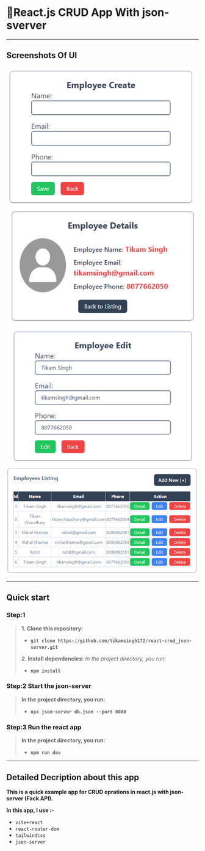 # 🌟React.js CRUD App With json-sverver
---
## Screenshots Of UI
![emplisting](./src/assets/empCreate.PNG)
![emplisting](./src/assets/empDetail.PNG)
![emplisting](./src/assets/empEdit.PNG)
![emplisting](./src/assets/empListing.PNG)

---
## Quick start

### Step:1
> **1. Clone this repository:**
> - **`git clone https://github.com/tikamsingh172/react-crud_json-server.git`**
>
> **2. Install dependencies:** _In the project directory, you run:_
> - **`npm install`**


### Step:2 Start the json-server
> **In the project directory, you run:**
> - **`npx json-server db.json --port 8080`**

### Step:3 Run the react app
> **In the project directory, you run:**
> - **`npm run dev`**

---
## Detailed Decription about this app
**This is a quick example app for CRUD oprations in react.js with json-server (Fack API).**

**In this app, I use :-**
- `vite+react`
- `react-router-dom`
- `tailwindcss`
- `json-server`
